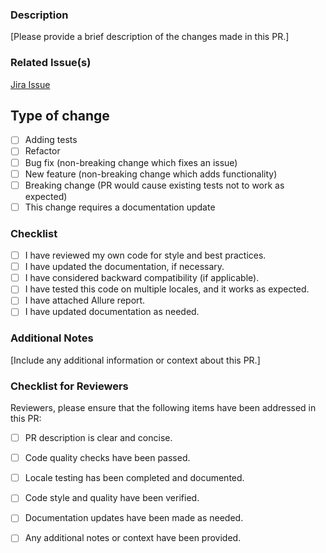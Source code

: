 ### Description

[Please provide a brief description of the changes made in this PR.]

### Related Issue(s)

[Jira Issue](url)

## Type of change

- [ ] Adding tests
- [ ] Refactor
- [ ] Bug fix (non-breaking change which fixes an issue)
- [ ] New feature (non-breaking change which adds functionality)
- [ ] Breaking change (PR would cause existing tests not to work as expected)
- [ ] This change requires a documentation update

### Checklist

- [ ] I have reviewed my own code for style and best practices.
- [ ] I have updated the documentation, if necessary.
- [ ] I have considered backward compatibility (if applicable).
- [ ] I have tested this code on multiple locales, and it works as expected.
- [ ] I have attached Allure report.
- [ ] I have updated documentation as needed.

### Additional Notes

[Include any additional information or context about this PR.]

### Checklist for Reviewers

Reviewers, please ensure that the following items have been addressed in this PR:

- [ ] PR description is clear and concise.
- [ ] Code quality checks have been passed.
- [ ] Locale testing has been completed and documented.
- [ ] Code style and quality have been verified.
- [ ] Documentation updates have been made as needed.
- [ ] Any additional notes or context have been provided.

